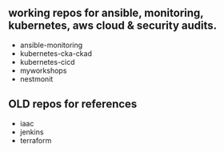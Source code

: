 ## working repos for ansible, monitoring, kubernetes, aws cloud & security audits.

- ansible-monitoring
- kubernetes-cka-ckad
- kubernetes-cicd
- myworkshops
- nestmonit

## OLD repos for references
- iaac
- jenkins
- terraform
